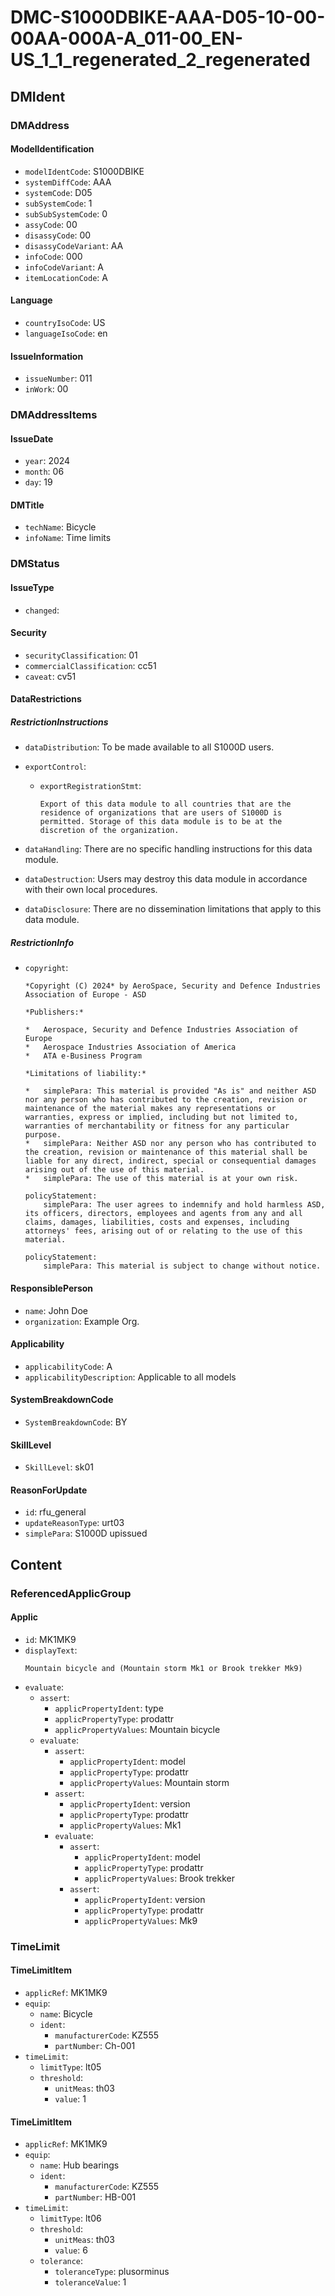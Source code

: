 # DMC-S1000DBIKE-AAA-D05-10-00-00AA-000A-A_011-00_EN-US_1_1_regenerated_2_regenerated

## DMIdent

### DMAddress

#### ModelIdentification

*   `modelIdentCode`: S1000DBIKE
*   `systemDiffCode`: AAA
*   `systemCode`: D05
*   `subSystemCode`: 1
*   `subSubSystemCode`: 0
*   `assyCode`: 00
*   `disassyCode`: 00
*   `disassyCodeVariant`: AA
*   `infoCode`: 000
*   `infoCodeVariant`: A
*   `itemLocationCode`: A

#### Language

*   `countryIsoCode`: US
*   `languageIsoCode`: en

#### IssueInformation

*   `issueNumber`: 011
*   `inWork`: 00

### DMAddressItems

#### IssueDate

*   `year`: 2024
*   `month`: 06
*   `day`: 19

#### DMTitle

*   `techName`: Bicycle
*   `infoName`: Time limits

### DMStatus

#### IssueType

*   `changed`:  

#### Security

*   `securityClassification`: 01
*   `commercialClassification`: cc51
*   `caveat`: cv51

#### DataRestrictions

##### RestrictionInstructions

*   `dataDistribution`: To be made available to all S1000D users.

*   `exportControl`:
    *   `exportRegistrationStmt`:
        ```
        Export of this data module to all countries that are the residence of organizations that are users of S1000D is permitted. Storage of this data module is to be at the discretion of the organization.
        ```

*   `dataHandling`: There are no specific handling instructions for this data module.
*   `dataDestruction`: Users may destroy this data module in accordance with their own local procedures.
*   `dataDisclosure`: There are no dissemination limitations that apply to this data module.

##### RestrictionInfo

*   `copyright`:
    ```
    *Copyright (C) 2024* by AeroSpace, Security and Defence Industries Association of Europe - ASD

    *Publishers:*

    *   Aerospace, Security and Defence Industries Association of Europe
    *   Aerospace Industries Association of America
    *   ATA e-Business Program

    *Limitations of liability:*

    *   simplePara: This material is provided "As is" and neither ASD nor any person who has contributed to the creation, revision or maintenance of the material makes any representations or warranties, express or implied, including but not limited to, warranties of merchantability or fitness for any particular purpose.
    *   simplePara: Neither ASD nor any person who has contributed to the creation, revision or maintenance of this material shall be liable for any direct, indirect, special or consequential damages arising out of the use of this material.
    *   simplePara: The use of this material is at your own risk.

    policyStatement:
        simplePara: The user agrees to indemnify and hold harmless ASD, its officers, directors, employees and agents from any and all claims, damages, liabilities, costs and expenses, including attorneys' fees, arising out of or relating to the use of this material.

    policyStatement:
        simplePara: This material is subject to change without notice.
    ```

#### ResponsiblePerson

*   `name`: John Doe
*   `organization`: Example Org.

#### Applicability

*   `applicabilityCode`: A
*   `applicabilityDescription`: Applicable to all models

#### SystemBreakdownCode

*   `SystemBreakdownCode`: BY

#### SkillLevel

*   `SkillLevel`: sk01

#### ReasonForUpdate

*   `id`: rfu_general
*   `updateReasonType`: urt03
*   `simplePara`: S1000D upissued

## Content

### ReferencedApplicGroup

#### Applic

*   `id`: MK1MK9
*   `displayText`:
    ```
    Mountain bicycle and (Mountain storm Mk1 or Brook trekker Mk9)
    ```
*   `evaluate`:
    *   `assert`:
        *   `applicPropertyIdent`: type
        *   `applicPropertyType`: prodattr
        *   `applicPropertyValues`: Mountain bicycle
    *   `evaluate`:
        *   `assert`:
            *   `applicPropertyIdent`: model
            *   `applicPropertyType`: prodattr
            *   `applicPropertyValues`: Mountain storm
        *   `assert`:
            *   `applicPropertyIdent`: version
            *   `applicPropertyType`: prodattr
            *   `applicPropertyValues`: Mk1
        *   `evaluate`:
            *   `assert`:
                *   `applicPropertyIdent`: model
                *   `applicPropertyType`: prodattr
                *   `applicPropertyValues`: Brook trekker
            *   `assert`:
                *   `applicPropertyIdent`: version
                *   `applicPropertyType`: prodattr
                *   `applicPropertyValues`: Mk9

### TimeLimit

#### TimeLimitItem

*   `applicRef`: MK1MK9
*   `equip`:
    *   `name`: Bicycle
    *   `ident`:
        *   `manufacturerCode`: KZ555
        *   `partNumber`: Ch-001
*   `timeLimit`:
    *   `limitType`: lt05
    *   `threshold`:
        *   `unitMeas`: th03
        *   `value`: 1

#### TimeLimitItem

*   `applicRef`: MK1MK9
*   `equip`:
    *   `name`: Hub bearings
    *   `ident`:
        *   `manufacturerCode`: KZ555
        *   `partNumber`: HB-001
*   `timeLimit`:
    *   `limitType`: lt06
    *   `threshold`:
        *   `unitMeas`: th03
        *   `value`: 6
    *   `tolerance`:
        *   `toleranceType`: plusorminus
        *   `toleranceValue`: 1